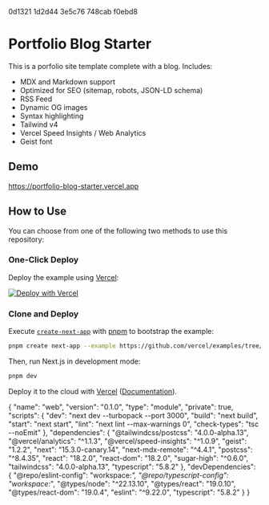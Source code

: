 0d1321
1d2d44
3e5c76
748cab
f0ebd8

# Portfolio Blog Starter

This is a porfolio site template complete with a blog. Includes:

- MDX and Markdown support
- Optimized for SEO (sitemap, robots, JSON-LD schema)
- RSS Feed
- Dynamic OG images
- Syntax highlighting
- Tailwind v4
- Vercel Speed Insights / Web Analytics
- Geist font

## Demo

https://portfolio-blog-starter.vercel.app

## How to Use

You can choose from one of the following two methods to use this repository:

### One-Click Deploy

Deploy the example using [Vercel](https://vercel.com?utm_source=github&utm_medium=readme&utm_campaign=vercel-examples):

[![Deploy with Vercel](https://vercel.com/button)](https://vercel.com/new/clone?repository-url=https://github.com/vercel/examples/tree/main/solutions/blog&project-name=blog&repository-name=blog)

### Clone and Deploy

Execute [`create-next-app`](https://github.com/vercel/next.js/tree/canary/packages/create-next-app) with [pnpm](https://pnpm.io/installation) to bootstrap the example:

```bash
pnpm create next-app --example https://github.com/vercel/examples/tree/main/solutions/blog blog
```

Then, run Next.js in development mode:

```bash
pnpm dev
```

Deploy it to the cloud with [Vercel](https://vercel.com/templates) ([Documentation](https://nextjs.org/docs/app/building-your-application/deploying)).

{
"name": "web",
"version": "0.1.0",
"type": "module",
"private": true,
"scripts": {
"dev": "next dev --turbopack --port 3000",
"build": "next build",
"start": "next start",
"lint": "next lint --max-warnings 0",
"check-types": "tsc --noEmit"
},
"dependencies": {
"@tailwindcss/postcss": "4.0.0-alpha.13",
"@vercel/analytics": "^1.1.3",
"@vercel/speed-insights": "^1.0.9",
"geist": "1.2.2",
"next": "15.3.0-canary.14",
"next-mdx-remote": "^4.4.1",
"postcss": "^8.4.35",
"react": "18.2.0",
"react-dom": "18.2.0",
"sugar-high": "^0.6.0",
"tailwindcss": "4.0.0-alpha.13",
"typescript": "5.8.2"
},
"devDependencies": {
"@repo/eslint-config": "workspace:_",
"@repo/typescript-config": "workspace:_",
"@types/node": "^22.13.10",
"@types/react": "19.0.10",
"@types/react-dom": "19.0.4",
"eslint": "^9.22.0",
"typescript": "5.8.2"
}
}

